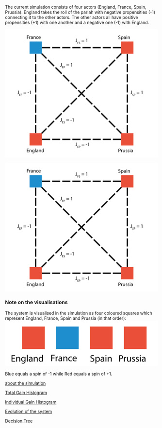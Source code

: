 The current simulation consists of four actors (England, France, Spain, Prussia).
England takes the roll of the pariah with negative propensities (-1) connecting it to the other actors.
The other actors all have positive propensities (+1) with one another and a negative one (-1) with England.

<img src="Sim_Sim.png" alt="Start" width="1000"/>

![Start position of the simulation](Sim_Sim.png)

### Note on the visualisations
The system is visualised in the simulation as four coloured squares which represent England, France, Spain and Prussia (in that order):
![Start position of the simulation](Sim_Sim%202.png)

Blue equals a spin of -1 while Red equals a spin of +1.

<a href="about/more_information">about the simulation</a>

<a href="DegeneracyData/Total/GainHist.html">Total Gain Histogram</a>

<a href="DegeneracyData/Individual/IndividualGainHist.html">Individual Gain Histogram</a>

<a href="EvolutionData/Evolution.html">Evolution of the system</a>

<a href="TreeData/Tree.html">Decision Tree</a>
